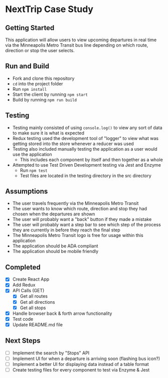 # NextTrip Case Study

## Getting Started
This application will allow users to view upcoming departures in real time via the Minneapolis Metro Transit 
bus line depending on which route, direction or stop the user selects.

## Run and Build
* Fork and clone this repository
* `cd` into the project folder
* Run `npm install`
* Start the client by running `npm start`
* Build by running `npm run build`

## Testing
* Testing mainly consisted of using `console.log()` to view any sort of data to make sure it is what is expected
* Redux testing used the development tool of "logger" to view what was getting stored into the store whenever a reducer was used
* Testing also included manually testing the application as a user would use the application
    * This includes each component by itself and then together as a whole
* Attempted to use Test Driven Development testing via Jest and Enzyme
    * Run `npm test` 
    * Test files are located in the testing directory in the src directory
    
## Assumptions
* The user travels frequently via the Minneapolis Metro Transit 
* The user wants to know which route, direction and stop they had chosen when the departures are shown
* The user will probably want a "back" button if they made a mistake
* The user will probably want a step bar to see which step of the process they are currently in before they reach the final step
* The Minneapolis Metro Transit logo is free for usage within this application
* The application should be ADA compliant
* The application should be mobile friendly

## Completed
- [x] Create React App
- [x] Add Redux 
- [x] API Calls (GET)
    - [x] Get all routes
    - [x] Get all directions 
    - [x] Get all stops 
- [x] Handle browser back & forth arrow functionality
- [x] Test code
- [x] Update README.md file

## Next Steps
- [ ] Implement the search by "Stops" API
- [ ] Implement UI for when a departure is arriving soon (flashing bus icon?)
- [ ] Implement a better UI for displaying data instead of a table format
- [ ] Create testing files for every component to test via Enzyme & Jest
